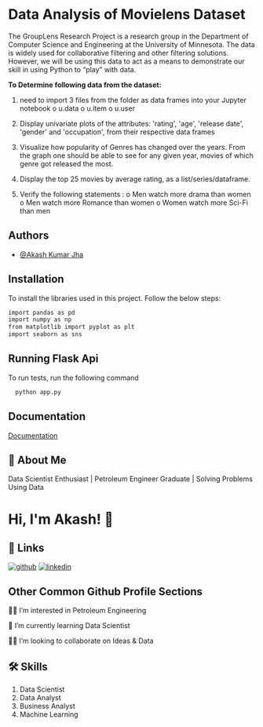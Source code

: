 
# **Data Analysis of Movielens Dataset**

The GroupLens Research Project is a research group in the Department of Computer Science and Engineering at the University of Minnesota. The data is widely used for collaborative filtering and other filtering solutions. However, we will be using this data to act as a means to demonstrate our skill in using Python to “play” with data.

**To Determine following data from the dataset:**

1.  need to import 3 files from the folder as data frames into your Jupyter notebook o u.data o u.item o u.user

2. Display univariate plots of the attributes: 'rating', 'age', 'release date', 'gender' and 'occupation', from their respective data frames

3. Visualize how popularity of Genres has changed over the years. From the graph one should be able to see for any given year, movies of which genre got released the most.

4. Display the top 25 movies by average rating, as a list/series/dataframe.

5. Verify the following statements : o Men watch more drama than women o Men watch more Romance than women o Women watch more Sci-Fi than men
## Authors

- [@Akash Kumar Jha](https://github.com/Akash1070)


## Installation

To install the libraries used in this project. Follow the 
below steps:

```bash
import pandas as pd
import numpy as np
from matplotlib import pyplot as plt
import seaborn as sns
```
    
## Running Flask Api

To run tests, run the following command

```bash
  python app.py
```


## Documentation

[Documentation]( https://grouplens.org/datasets/movielens/100k/)


## 🚀 About Me

Data Scientist Enthusiast | Petroleum Engineer Graduate | Solving Problems Using Data 


# Hi, I'm Akash! 👋


## 🔗 Links
[![github](https://img.shields.io/badge/github-000?style=for-the-badge&logo=ko-fi&logoColor=white)](https://github.com/Akash1070)
[![linkedin](https://img.shields.io/badge/linkedin-0A66C2?style=for-the-badge&logo=linkedin&logoColor=white)](https://www.linkedin.com/in/akashkumar107/)
## Other Common Github Profile Sections
👩‍💻 I’m interested in Petroleum Engineering

🧠 I’m currently learning Data Scientist

👯‍♀️ I’m looking to collaborate on Ideas & Data




## 🛠 Skills
1. Data Scientist
2. Data Analyst
3. Business Analyst
4. Machine Learning 

